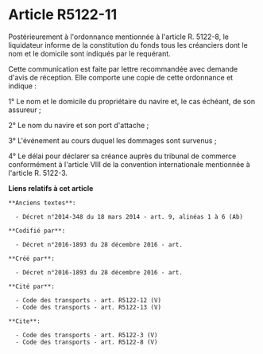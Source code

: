 # Article R5122-11

Postérieurement à l'ordonnance mentionnée à l'article R. 5122-8, le liquidateur informe de la constitution du fonds tous les
créanciers dont le nom et le domicile sont indiqués par le requérant. 

Cette communication est faite par lettre recommandée avec demande d'avis de réception. Elle comporte une copie de cette
ordonnance et indique : 

1° Le nom et le domicile du propriétaire du navire et, le cas échéant, de son assureur ; 

2° Le nom du navire et son port d'attache ; 

3° L'événement au cours duquel les dommages sont survenus ; 

4° Le délai pour déclarer sa créance auprès du tribunal de commerce conformément à l'article VIII de la convention
internationale mentionnée à l'article R. 5122-3.

**Liens relatifs à cet article**

	**Anciens textes**:

	  - Décret n°2014-348 du 18 mars 2014 - art. 9, alinéas 1 à 6 (Ab)

	**Codifié par**:

	  - Décret n°2016-1893 du 28 décembre 2016 - art.

	**Créé par**:

	  - Décret n°2016-1893 du 28 décembre 2016 - art.

	**Cité par**:

	  - Code des transports - art. R5122-12 (V)
	  - Code des transports - art. R5122-13 (V)

	**Cite**:

	  - Code des transports - art. R5122-3 (V)
	  - Code des transports - art. R5122-8 (V)
